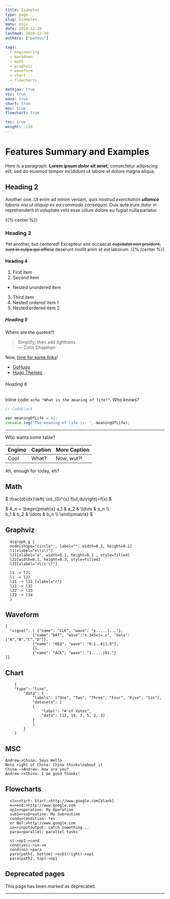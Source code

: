 ```yaml
---
title: Examples
type: page
slug: Examples
menu: main
date: 2018-12-29
lastmod: 2018-12-30
authors: ["patevs"]

tags:
  - engineering
  - markdown
  - math
  - graphviz
  - waveform
  - chart
  - flowcharts

mathjax: true
viz: true
wave: true
chart: true
msc: true
flowchart: true

toc: true
weight: -230
---
```


# Features Summary and Examples

Here is a paragraph. **Lorem ipsum _dolor_ sit amet**, consectetur adipiscing elit, sed do eiusmod tempor incididunt ut labore et dolore magna aliqua.

## Heading 2

Another one. Ut enim ad minim veniam, _quis nostrud exercitation **ullamco** laboris nisi ut aliquip ex ea commodo consequat_. Duis aute irure dolor in reprehenderit in voluptate velit esse cillum dolore eu fugiat nulla pariatur.

{{% center %}}
### Heading 3

Yet another, but centered! Excepteur sint occaecat ~~cupidatat non proident, sunt in culpa qui officia~~ deserunt mollit anim id est laborum.
{{% /center %}}

#### Heading 4

1. First item
2. Second item
  - Nested unordered item
3. Third item
  1. Nested ordered item 1
  2. Nested ordered item 2

##### Heading 5

Where are the quotes!!!

> Simplify, then add lightness.  
— Colin Chapman

Now, [time for some links](/typography#heading-5)!

- [GoHugo]
 - [Hugo Themes][1]

[GoHugo]: https://gohugo.io
[1]: https://themes.gohugo.io/

###### Heading 6

Inline code: `echo "What is the meaning of life?"`. Who knows?

```javascript
// Codeblock

var meaningOfLife = 42;
console.log('The meaning of life is: ', meaningOfLife);
```

---

Who wants some table?

  Engimo  |  Caption  | More Caption
 -------- | --------- | ------------
   Cool   |   What?   |  Now, wut?!


Ah, enough for today, eh?

## Math

$
  \frac{d}{dx}\left( \int_{0}^{x} f(u)\,du\right)=f(x)
$


$
A_n = \begin{pmatrix} 
a_1 & a_2 & \ldots & a_n \\\\  
b_1 & b_2 & \ldots & b_n \\\\ 
\end{pmatrix}
$


## Graphviz

```viz-dot
  digraph g { 
  node[shape="circle" , label="", width=0.2, height=0.2]
  l1[xlabel="v\(s\)"]
  l21[xlabel="a", width=0.1, height=0.1 , style=filled]
  l22[width=0.1, height=0.3, style=filled]
  l31[xlabel="v\(s'\)"]

  l1 -> l21
  l1 -> l22
  l21 -> l31 [xlabel="r"]
  l21 -> l32
  l22 -> l33
  l22 -> l34
  }
```

## Waveform

```wave
{ 
  "signal": [ {"name": "CLK", "wave": "p.....|..."},
            {"name":"DAT", "wave":"x.345x|=.x", "data":["A","B","C","D"]},
            {"name": "REQ", "wave": "0.1..0|1.0"},
            {},
            {"name": "ACK", "wave": "1.....|01."}
]}
```

## Chart

```chart
    {
    "type": "line",
        "data": {
            "labels": ["One", "Two", "Three", "Four", "Five", "Six"],
            "datasets": [
            {
                "label": "# of Votes",
                "data": [12, 19, 3, 5, 2, 3]
            }
            ]
        }
    }
```

## MSC

```msc
Andrew->China: Says Hello
Note right of China: China thinks\nabout it
China-->Andrew: How are you?
Andrew->>China: I am good thanks!
```

## Flowcharts

```flowchart
  st=>start: Start:>http://www.google.com[blank]
  e=>end:>http://www.google.com
  op1=>operation: My Operation
  sub1=>subroutine: My Subroutine
  cond=>condition: Yes
  or No?:>http://www.google.com
  io=>inputoutput: catch something...
  para=>parallel: parallel tasks

  st->op1->cond
  cond(yes)->io->e
  cond(no)->para
  para(path1, bottom)->sub1(right)->op1
  para(path2, top)->op1
```
## Deprecated pages

<div class="deprecated">This page has been marked as deprecated.</div>

----